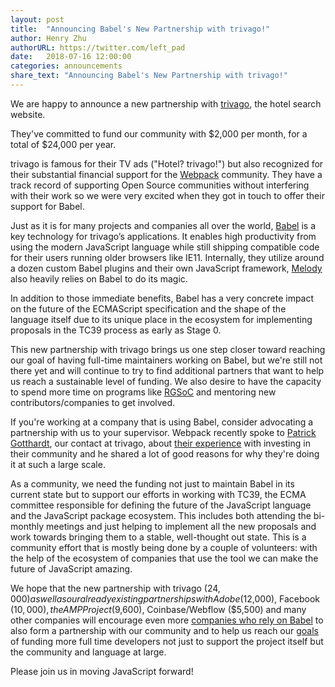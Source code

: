 ```yaml
---
layout: post
title:  "Announcing Babel's New Partnership with trivago!"
author: Henry Zhu
authorURL: https://twitter.com/left_pad
date:   2018-07-16 12:00:00
categories: announcements
share_text: "Announcing Babel's New Partnership with trivago!"
---
```


We are happy to announce a new partnership with [trivago](https://www.trivago.com/), the hotel search website.

<!--truncate-->

They've committed to fund our community with $2,000 per month, for a total of $24,000 per year.

trivago is famous for their TV ads ("Hotel? trivago!") but also recognized for their substantial financial support for the [Webpack](https://webpack.js.org/) community. They have a track record of supporting Open Source communities without interfering with their work so we were very excited when they got in touch to offer their support for Babel.

Just as it is for many projects and companies all over the world, [Babel](https://babeljs.io/) is a key technology for trivago’s applications. It enables high productivity from using the modern JavaScript language while still shipping compatible code for their users running older browsers like IE11. Internally, they utilize around a dozen custom Babel plugins and their own JavaScript framework, [Melody](https://melody.js.org) also heavily relies on Babel to do its magic.

In addition to those immediate benefits, Babel has a very concrete impact on the future of the ECMAScript specification and the shape of the language itself due to its unique place in the ecosystem for implementing proposals in the TC39 process as early as Stage 0.

This new partnership with trivago brings us one step closer toward reaching our goal of having full-time maintainers working on Babel, but we're still not there yet and will continue to try to find additional partners that want to help us reach a sustainable level of funding. We also desire to have the capacity to spend more time on programs like [RGSoC](https://twitter.com/left_pad/status/988019997023920128) and mentoring new contributors/companies to get involved.

If you're working at a company that is using Babel, consider advocating a partnership with us to your supervisor. Webpack recently spoke to [Patrick Gotthardt](https://twitter.com/pgotthardt), our contact at trivago, about [their experience](https://medium.com/webpack/trivago-sponsors-webpack-for-second-year-bfe6ca2f0702) with investing in their community and he shared a lot of good reasons for why they're doing it at such a large scale.

As a community, we need the funding not just to maintain Babel in its current state but to support our efforts in working with TC39, the ECMA committee responsible for defining the future of the JavaScript language and the JavaScript package ecosystem. This includes both attending the bi-monthly meetings and just helping to implement all the new proposals and work towards bringing them to a stable, well-thought out state. This is a community effort that is mostly being done by a couple of volunteers: with the help of the ecosystem of companies that use the tool we can make the future of JavaScript amazing.

We hope that the new partnership with trivago ($24,000) as well as our already existing partnerships with Adobe ($12,000), Facebook ($10,000), the AMP Project ($9,600), Coinbase/Webflow ($5,500) and many other companies will encourage even more [companies who rely on Babel](https://babeljs.io/users) to also form a partnership with our community and to help us reach our [goals](https://opencollective.com/babel) of funding more full time developers not just to support the project itself but the community and language at large.

Please join us in moving JavaScript forward!
